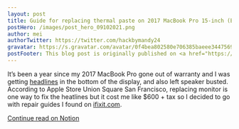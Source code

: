```yaml
---
layout: post
title: Guide for replacing thermal paste on 2017 MacBook Pro 15-inch (Enhanced)💩
postHero: /images/post_hero_09102021.png
author: mei
authorTwitter: https://twitter.com/hackbymandy24
gravatar: https://s.gravatar.com/avatar/0f4bea802580e706385baeee34475690?size=200
postFooter: This blog post is originally published on <a href="https://stone-number-330.notion.site/Guide-for-replacing-thermal-paste-on-2017-MacBook-Pro-15-inch-Enhanced-14e0880f9a5447d6b0b98f9c54422aa8">Notion</a>
---
```


It’s been a year since my 2017 MacBook Pro gone out of warranty and I was getting [headlines](https://www.ifixit.com/Answers/View/567125/Horizontal+line+on+bottom+of+MacBook+Pro+2017+(Due+to+overheating)) in the bottom of the display, and also left speaker busted. According to Apple Store Union Square San Francisco, replacing monitor is one way to fix the heatlines but it cost me like $600 + tax so I decided to go with repair guides I found on [ifixit.com](https://www.ifixit.com/Device/MacBook_Pro_15%22_Touch_Bar_2017).

[Continue read on Notion](https://stone-number-330.notion.site/Guide-for-replacing-thermal-paste-on-2017-MacBook-Pro-15-inch-Enhanced-14e0880f9a5447d6b0b98f9c54422aa8)
